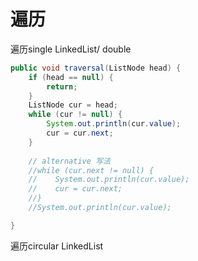 # 遍历

遍历single LinkedList/ double

```java
public void traversal(ListNode head) {
    if (head == null) {
        return;
    }
    ListNode cur = head;
    while (cur != null) {
        System.out.println(cur.value);
        cur = cur.next;
    }
    
    // alternative 写法
    //while (cur.next != null) {
    //    System.out.println(cur.value);
    //    cur = cur.next;
    //}
    //System.out.println(cur.value);

}
```

遍历circular LinkedList
